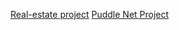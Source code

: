 [Real-estate project](https://gwu-real-estate-project.herokuapp.com/)
[Puddle Net Project](http://puddlenet.mindthatdata.com/)